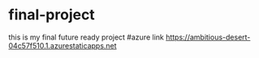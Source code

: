 # final-project
this is my final future ready project
#azure link
https://ambitious-desert-04c57f510.1.azurestaticapps.net
